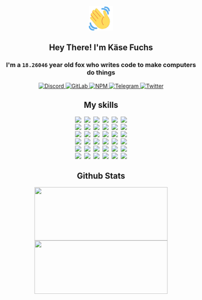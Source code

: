 <div><p align=center><img src=./resources/images/wave.gif width=64px height=64px></p><h2 align=center>Hey There! I'm Käse Fuchs</h2><h3 align=center>I'm a <code>18.26046</code> year old fox who writes code to make computers do things</h3><p align=center><a href=https://discord.com/users/507526681125322772><img alt=Discord src="https://img.shields.io/badge/Discord-5865F2?logo=discord&logoColor=white&style=flat-square#fcebd298da22de6cc17ef40f9f9e8dc6"> </a><a href=https://gitlab.com/kasefuchs><img alt=GitLab src="https://img.shields.io/badge/GitLab-330F63?logo=gitlab&logoColor=white&style=flat-square#fcebd298da22de6cc17ef40f9f9e8dc6"> </a><a href=https://npmjs.com/~kasefuchs><img alt=NPM src="https://img.shields.io/badge/NPM-CB3837?logo=npm&logoColor=white&style=flat-square#fcebd298da22de6cc17ef40f9f9e8dc6"> </a><a href=https://t.me/kasefuchs><img alt=Telegram src="https://img.shields.io/badge/Telegram-2CA5E0?logo=telegram&logoColor=white&style=flat-square#fcebd298da22de6cc17ef40f9f9e8dc6"> </a><a href=https://twitter.com/kasefuchs><img alt=Twitter src="https://img.shields.io/badge/Twitter-1DA1F2?logo=twitter&logoColor=white&style=flat-square#fcebd298da22de6cc17ef40f9f9e8dc6"></a></p><h2 align=center>My skills</h2><p align=center><a href=https://aws.amazon.com/ ><picture><source srcset="https://skillicons.dev/icons?i=aws&theme=dark#fcebd298da22de6cc17ef40f9f9e8dc6" media="(prefers-color-scheme: dark)"><source srcset="https://skillicons.dev/icons?i=aws&theme=light#fcebd298da22de6cc17ef40f9f9e8dc6" media="(prefers-color-scheme: light), (prefers-color-scheme: no-preference)"><img src="https://skillicons.dev/icons?i=aws&theme=light#fcebd298da22de6cc17ef40f9f9e8dc6"></picture></a>&nbsp;&nbsp;<a href=https://en.wikipedia.org/wiki/Bash_(Unix_shell)><picture><source srcset="https://skillicons.dev/icons?i=bash&theme=dark#fcebd298da22de6cc17ef40f9f9e8dc6" media="(prefers-color-scheme: dark)"><source srcset="https://skillicons.dev/icons?i=bash&theme=light#fcebd298da22de6cc17ef40f9f9e8dc6" media="(prefers-color-scheme: light), (prefers-color-scheme: no-preference)"><img src="https://skillicons.dev/icons?i=bash&theme=light#fcebd298da22de6cc17ef40f9f9e8dc6"></picture></a>&nbsp;&nbsp;<a href=https://discord.com/developers/docs><picture><source srcset="https://skillicons.dev/icons?i=bots&theme=dark#fcebd298da22de6cc17ef40f9f9e8dc6" media="(prefers-color-scheme: dark)"><source srcset="https://skillicons.dev/icons?i=bots&theme=light#fcebd298da22de6cc17ef40f9f9e8dc6" media="(prefers-color-scheme: light), (prefers-color-scheme: no-preference)"><img src="https://skillicons.dev/icons?i=bots&theme=light#fcebd298da22de6cc17ef40f9f9e8dc6"></picture></a>&nbsp;&nbsp;<a href=https://www.cloudflare.com/ ><picture><source srcset="https://skillicons.dev/icons?i=cloudflare&theme=dark#fcebd298da22de6cc17ef40f9f9e8dc6" media="(prefers-color-scheme: dark)"><source srcset="https://skillicons.dev/icons?i=cloudflare&theme=light#fcebd298da22de6cc17ef40f9f9e8dc6" media="(prefers-color-scheme: light), (prefers-color-scheme: no-preference)"><img src="https://skillicons.dev/icons?i=cloudflare&theme=light#fcebd298da22de6cc17ef40f9f9e8dc6"></picture></a>&nbsp;&nbsp;<a href=https://en.wikipedia.org/wiki/CSS><picture><source srcset="https://skillicons.dev/icons?i=css&theme=dark#fcebd298da22de6cc17ef40f9f9e8dc6" media="(prefers-color-scheme: dark)"><source srcset="https://skillicons.dev/icons?i=css&theme=light#fcebd298da22de6cc17ef40f9f9e8dc6" media="(prefers-color-scheme: light), (prefers-color-scheme: no-preference)"><img src="https://skillicons.dev/icons?i=css&theme=light#fcebd298da22de6cc17ef40f9f9e8dc6"></picture></a>&nbsp;&nbsp;<a href=https://www.docker.com/ ><picture><source srcset="https://skillicons.dev/icons?i=docker&theme=dark#fcebd298da22de6cc17ef40f9f9e8dc6" media="(prefers-color-scheme: dark)"><source srcset="https://skillicons.dev/icons?i=docker&theme=light#fcebd298da22de6cc17ef40f9f9e8dc6" media="(prefers-color-scheme: light), (prefers-color-scheme: no-preference)"><img src="https://skillicons.dev/icons?i=docker&theme=light#fcebd298da22de6cc17ef40f9f9e8dc6"></picture></a><br><a href=https://www.electronjs.org/ ><picture><source srcset="https://skillicons.dev/icons?i=electron&theme=dark#fcebd298da22de6cc17ef40f9f9e8dc6" media="(prefers-color-scheme: dark)"><source srcset="https://skillicons.dev/icons?i=electron&theme=light#fcebd298da22de6cc17ef40f9f9e8dc6" media="(prefers-color-scheme: light), (prefers-color-scheme: no-preference)"><img src="https://skillicons.dev/icons?i=electron&theme=light#fcebd298da22de6cc17ef40f9f9e8dc6"></picture></a>&nbsp;&nbsp;<a href=https://expressjs.com/ ><picture><source srcset="https://skillicons.dev/icons?i=express&theme=dark#fcebd298da22de6cc17ef40f9f9e8dc6" media="(prefers-color-scheme: dark)"><source srcset="https://skillicons.dev/icons?i=express&theme=light#fcebd298da22de6cc17ef40f9f9e8dc6" media="(prefers-color-scheme: light), (prefers-color-scheme: no-preference)"><img src="https://skillicons.dev/icons?i=express&theme=light#fcebd298da22de6cc17ef40f9f9e8dc6"></picture></a>&nbsp;&nbsp;<a href=https://www.figma.com/ ><picture><source srcset="https://skillicons.dev/icons?i=figma&theme=dark#fcebd298da22de6cc17ef40f9f9e8dc6" media="(prefers-color-scheme: dark)"><source srcset="https://skillicons.dev/icons?i=figma&theme=light#fcebd298da22de6cc17ef40f9f9e8dc6" media="(prefers-color-scheme: light), (prefers-color-scheme: no-preference)"><img src="https://skillicons.dev/icons?i=figma&theme=light#fcebd298da22de6cc17ef40f9f9e8dc6"></picture></a>&nbsp;&nbsp;<a href=https://firebase.google.com/ ><picture><source srcset="https://skillicons.dev/icons?i=firebase&theme=dark#fcebd298da22de6cc17ef40f9f9e8dc6" media="(prefers-color-scheme: dark)"><source srcset="https://skillicons.dev/icons?i=firebase&theme=light#fcebd298da22de6cc17ef40f9f9e8dc6" media="(prefers-color-scheme: light), (prefers-color-scheme: no-preference)"><img src="https://skillicons.dev/icons?i=firebase&theme=light#fcebd298da22de6cc17ef40f9f9e8dc6"></picture></a>&nbsp;&nbsp;<a href=https://flask.palletsprojects.com/ ><picture><source srcset="https://skillicons.dev/icons?i=flask&theme=dark#fcebd298da22de6cc17ef40f9f9e8dc6" media="(prefers-color-scheme: dark)"><source srcset="https://skillicons.dev/icons?i=flask&theme=light#fcebd298da22de6cc17ef40f9f9e8dc6" media="(prefers-color-scheme: light), (prefers-color-scheme: no-preference)"><img src="https://skillicons.dev/icons?i=flask&theme=light#fcebd298da22de6cc17ef40f9f9e8dc6"></picture></a>&nbsp;&nbsp;<a href=https://cloud.google.com/ ><picture><source srcset="https://skillicons.dev/icons?i=gcp&theme=dark#fcebd298da22de6cc17ef40f9f9e8dc6" media="(prefers-color-scheme: dark)"><source srcset="https://skillicons.dev/icons?i=gcp&theme=light#fcebd298da22de6cc17ef40f9f9e8dc6" media="(prefers-color-scheme: light), (prefers-color-scheme: no-preference)"><img src="https://skillicons.dev/icons?i=gcp&theme=light#fcebd298da22de6cc17ef40f9f9e8dc6"></picture></a><br><a href=https://git-scm.com/ ><picture><source srcset="https://skillicons.dev/icons?i=git&theme=dark#fcebd298da22de6cc17ef40f9f9e8dc6" media="(prefers-color-scheme: dark)"><source srcset="https://skillicons.dev/icons?i=git&theme=light#fcebd298da22de6cc17ef40f9f9e8dc6" media="(prefers-color-scheme: light), (prefers-color-scheme: no-preference)"><img src="https://skillicons.dev/icons?i=git&theme=light#fcebd298da22de6cc17ef40f9f9e8dc6"></picture></a>&nbsp;&nbsp;<a href=https://github.com/ ><picture><source srcset="https://skillicons.dev/icons?i=github&theme=dark#fcebd298da22de6cc17ef40f9f9e8dc6" media="(prefers-color-scheme: dark)"><source srcset="https://skillicons.dev/icons?i=github&theme=light#fcebd298da22de6cc17ef40f9f9e8dc6" media="(prefers-color-scheme: light), (prefers-color-scheme: no-preference)"><img src="https://skillicons.dev/icons?i=github&theme=light#fcebd298da22de6cc17ef40f9f9e8dc6"></picture></a>&nbsp;&nbsp;<a href=https://gitlab.com/ ><picture><source srcset="https://skillicons.dev/icons?i=gitlab&theme=dark#fcebd298da22de6cc17ef40f9f9e8dc6" media="(prefers-color-scheme: dark)"><source srcset="https://skillicons.dev/icons?i=gitlab&theme=light#fcebd298da22de6cc17ef40f9f9e8dc6" media="(prefers-color-scheme: light), (prefers-color-scheme: no-preference)"><img src="https://skillicons.dev/icons?i=gitlab&theme=light#fcebd298da22de6cc17ef40f9f9e8dc6"></picture></a>&nbsp;&nbsp;<a href=https://www.heroku.com/ ><picture><source srcset="https://skillicons.dev/icons?i=heroku&theme=dark#fcebd298da22de6cc17ef40f9f9e8dc6" media="(prefers-color-scheme: dark)"><source srcset="https://skillicons.dev/icons?i=heroku&theme=light#fcebd298da22de6cc17ef40f9f9e8dc6" media="(prefers-color-scheme: light), (prefers-color-scheme: no-preference)"><img src="https://skillicons.dev/icons?i=heroku&theme=light#fcebd298da22de6cc17ef40f9f9e8dc6"></picture></a>&nbsp;&nbsp;<a href=https://en.wikipedia.org/wiki/HTML><picture><source srcset="https://skillicons.dev/icons?i=html&theme=dark#fcebd298da22de6cc17ef40f9f9e8dc6" media="(prefers-color-scheme: dark)"><source srcset="https://skillicons.dev/icons?i=html&theme=light#fcebd298da22de6cc17ef40f9f9e8dc6" media="(prefers-color-scheme: light), (prefers-color-scheme: no-preference)"><img src="https://skillicons.dev/icons?i=html&theme=light#fcebd298da22de6cc17ef40f9f9e8dc6"></picture></a>&nbsp;&nbsp;<a href=https://en.wikipedia.org/wiki/JavaScript><picture><source srcset="https://skillicons.dev/icons?i=js&theme=dark#fcebd298da22de6cc17ef40f9f9e8dc6" media="(prefers-color-scheme: dark)"><source srcset="https://skillicons.dev/icons?i=js&theme=light#fcebd298da22de6cc17ef40f9f9e8dc6" media="(prefers-color-scheme: light), (prefers-color-scheme: no-preference)"><img src="https://skillicons.dev/icons?i=js&theme=light#fcebd298da22de6cc17ef40f9f9e8dc6"></picture></a><br><a href=https://en.wikipedia.org/wiki/Linux><picture><source srcset="https://skillicons.dev/icons?i=linux&theme=dark#fcebd298da22de6cc17ef40f9f9e8dc6" media="(prefers-color-scheme: dark)"><source srcset="https://skillicons.dev/icons?i=linux&theme=light#fcebd298da22de6cc17ef40f9f9e8dc6" media="(prefers-color-scheme: light), (prefers-color-scheme: no-preference)"><img src="https://skillicons.dev/icons?i=linux&theme=light#fcebd298da22de6cc17ef40f9f9e8dc6"></picture></a>&nbsp;&nbsp;<a href=https://mui.com/ ><picture><source srcset="https://skillicons.dev/icons?i=materialui&theme=dark#fcebd298da22de6cc17ef40f9f9e8dc6" media="(prefers-color-scheme: dark)"><source srcset="https://skillicons.dev/icons?i=materialui&theme=light#fcebd298da22de6cc17ef40f9f9e8dc6" media="(prefers-color-scheme: light), (prefers-color-scheme: no-preference)"><img src="https://skillicons.dev/icons?i=materialui&theme=light#fcebd298da22de6cc17ef40f9f9e8dc6"></picture></a>&nbsp;&nbsp;<a href=https://en.wikipedia.org/wiki/Markdown><picture><source srcset="https://skillicons.dev/icons?i=md&theme=dark#fcebd298da22de6cc17ef40f9f9e8dc6" media="(prefers-color-scheme: dark)"><source srcset="https://skillicons.dev/icons?i=md&theme=light#fcebd298da22de6cc17ef40f9f9e8dc6" media="(prefers-color-scheme: light), (prefers-color-scheme: no-preference)"><img src="https://skillicons.dev/icons?i=md&theme=light#fcebd298da22de6cc17ef40f9f9e8dc6"></picture></a>&nbsp;&nbsp;<a href=https://www.mongodb.com/ ><picture><source srcset="https://skillicons.dev/icons?i=mongodb&theme=dark#fcebd298da22de6cc17ef40f9f9e8dc6" media="(prefers-color-scheme: dark)"><source srcset="https://skillicons.dev/icons?i=mongodb&theme=light#fcebd298da22de6cc17ef40f9f9e8dc6" media="(prefers-color-scheme: light), (prefers-color-scheme: no-preference)"><img src="https://skillicons.dev/icons?i=mongodb&theme=light#fcebd298da22de6cc17ef40f9f9e8dc6"></picture></a>&nbsp;&nbsp;<a href=https://www.mysql.com/ ><picture><source srcset="https://skillicons.dev/icons?i=mysql&theme=dark#fcebd298da22de6cc17ef40f9f9e8dc6" media="(prefers-color-scheme: dark)"><source srcset="https://skillicons.dev/icons?i=mysql&theme=light#fcebd298da22de6cc17ef40f9f9e8dc6" media="(prefers-color-scheme: light), (prefers-color-scheme: no-preference)"><img src="https://skillicons.dev/icons?i=mysql&theme=light#fcebd298da22de6cc17ef40f9f9e8dc6"></picture></a>&nbsp;&nbsp;<a href=https://nextjs.org/ ><picture><source srcset="https://skillicons.dev/icons?i=nextjs&theme=dark#fcebd298da22de6cc17ef40f9f9e8dc6" media="(prefers-color-scheme: dark)"><source srcset="https://skillicons.dev/icons?i=nextjs&theme=light#fcebd298da22de6cc17ef40f9f9e8dc6" media="(prefers-color-scheme: light), (prefers-color-scheme: no-preference)"><img src="https://skillicons.dev/icons?i=nextjs&theme=light#fcebd298da22de6cc17ef40f9f9e8dc6"></picture></a><br><a href=https://nodejs.org/en/ ><picture><source srcset="https://skillicons.dev/icons?i=nodejs&theme=dark#fcebd298da22de6cc17ef40f9f9e8dc6" media="(prefers-color-scheme: dark)"><source srcset="https://skillicons.dev/icons?i=nodejs&theme=light#fcebd298da22de6cc17ef40f9f9e8dc6" media="(prefers-color-scheme: light), (prefers-color-scheme: no-preference)"><img src="https://skillicons.dev/icons?i=nodejs&theme=light#fcebd298da22de6cc17ef40f9f9e8dc6"></picture></a>&nbsp;&nbsp;<a href=https://www.postgresql.org/ ><picture><source srcset="https://skillicons.dev/icons?i=postgres&theme=dark#fcebd298da22de6cc17ef40f9f9e8dc6" media="(prefers-color-scheme: dark)"><source srcset="https://skillicons.dev/icons?i=postgres&theme=light#fcebd298da22de6cc17ef40f9f9e8dc6" media="(prefers-color-scheme: light), (prefers-color-scheme: no-preference)"><img src="https://skillicons.dev/icons?i=postgres&theme=light#fcebd298da22de6cc17ef40f9f9e8dc6"></picture></a>&nbsp;&nbsp;<a href=https://learn.microsoft.com/en-us/powershell/ ><picture><source srcset="https://skillicons.dev/icons?i=powershell&theme=dark#fcebd298da22de6cc17ef40f9f9e8dc6" media="(prefers-color-scheme: dark)"><source srcset="https://skillicons.dev/icons?i=powershell&theme=light#fcebd298da22de6cc17ef40f9f9e8dc6" media="(prefers-color-scheme: light), (prefers-color-scheme: no-preference)"><img src="https://skillicons.dev/icons?i=powershell&theme=light#fcebd298da22de6cc17ef40f9f9e8dc6"></picture></a>&nbsp;&nbsp;<a href=https://www.python.org/ ><picture><source srcset="https://skillicons.dev/icons?i=py&theme=dark#fcebd298da22de6cc17ef40f9f9e8dc6" media="(prefers-color-scheme: dark)"><source srcset="https://skillicons.dev/icons?i=py&theme=light#fcebd298da22de6cc17ef40f9f9e8dc6" media="(prefers-color-scheme: light), (prefers-color-scheme: no-preference)"><img src="https://skillicons.dev/icons?i=py&theme=light#fcebd298da22de6cc17ef40f9f9e8dc6"></picture></a>&nbsp;&nbsp;<a href=https://www.raspberrypi.org/ ><picture><source srcset="https://skillicons.dev/icons?i=raspberrypi&theme=dark#fcebd298da22de6cc17ef40f9f9e8dc6" media="(prefers-color-scheme: dark)"><source srcset="https://skillicons.dev/icons?i=raspberrypi&theme=light#fcebd298da22de6cc17ef40f9f9e8dc6" media="(prefers-color-scheme: light), (prefers-color-scheme: no-preference)"><img src="https://skillicons.dev/icons?i=raspberrypi&theme=light#fcebd298da22de6cc17ef40f9f9e8dc6"></picture></a>&nbsp;&nbsp;<a href=https://reactjs.org/ ><picture><source srcset="https://skillicons.dev/icons?i=react&theme=dark#fcebd298da22de6cc17ef40f9f9e8dc6" media="(prefers-color-scheme: dark)"><source srcset="https://skillicons.dev/icons?i=react&theme=light#fcebd298da22de6cc17ef40f9f9e8dc6" media="(prefers-color-scheme: light), (prefers-color-scheme: no-preference)"><img src="https://skillicons.dev/icons?i=react&theme=light#fcebd298da22de6cc17ef40f9f9e8dc6"></picture></a><br><a href=https://redux.js.org/ ><picture><source srcset="https://skillicons.dev/icons?i=redux&theme=dark#fcebd298da22de6cc17ef40f9f9e8dc6" media="(prefers-color-scheme: dark)"><source srcset="https://skillicons.dev/icons?i=redux&theme=light#fcebd298da22de6cc17ef40f9f9e8dc6" media="(prefers-color-scheme: light), (prefers-color-scheme: no-preference)"><img src="https://skillicons.dev/icons?i=redux&theme=light#fcebd298da22de6cc17ef40f9f9e8dc6"></picture></a>&nbsp;&nbsp;<a href=https://en.wikipedia.org/wiki/Regular_expression><picture><source srcset="https://skillicons.dev/icons?i=regex&theme=dark#fcebd298da22de6cc17ef40f9f9e8dc6" media="(prefers-color-scheme: dark)"><source srcset="https://skillicons.dev/icons?i=regex&theme=light#fcebd298da22de6cc17ef40f9f9e8dc6" media="(prefers-color-scheme: light), (prefers-color-scheme: no-preference)"><img src="https://skillicons.dev/icons?i=regex&theme=light#fcebd298da22de6cc17ef40f9f9e8dc6"></picture></a>&nbsp;&nbsp;<a href=https://en.wikipedia.org/wiki/Sass_(stylesheet_language)><picture><source srcset="https://skillicons.dev/icons?i=sass&theme=dark#fcebd298da22de6cc17ef40f9f9e8dc6" media="(prefers-color-scheme: dark)"><source srcset="https://skillicons.dev/icons?i=sass&theme=light#fcebd298da22de6cc17ef40f9f9e8dc6" media="(prefers-color-scheme: light), (prefers-color-scheme: no-preference)"><img src="https://skillicons.dev/icons?i=sass&theme=light#fcebd298da22de6cc17ef40f9f9e8dc6"></picture></a>&nbsp;&nbsp;<a href=https://www.typescriptlang.org/ ><picture><source srcset="https://skillicons.dev/icons?i=ts&theme=dark#fcebd298da22de6cc17ef40f9f9e8dc6" media="(prefers-color-scheme: dark)"><source srcset="https://skillicons.dev/icons?i=ts&theme=light#fcebd298da22de6cc17ef40f9f9e8dc6" media="(prefers-color-scheme: light), (prefers-color-scheme: no-preference)"><img src="https://skillicons.dev/icons?i=ts&theme=light#fcebd298da22de6cc17ef40f9f9e8dc6"></picture></a>&nbsp;&nbsp;<a href=https://unity.com/ ><picture><source srcset="https://skillicons.dev/icons?i=unity&theme=dark#fcebd298da22de6cc17ef40f9f9e8dc6" media="(prefers-color-scheme: dark)"><source srcset="https://skillicons.dev/icons?i=unity&theme=light#fcebd298da22de6cc17ef40f9f9e8dc6" media="(prefers-color-scheme: light), (prefers-color-scheme: no-preference)"><img src="https://skillicons.dev/icons?i=unity&theme=light#fcebd298da22de6cc17ef40f9f9e8dc6"></picture></a>&nbsp;&nbsp;<a href=https://workers.cloudflare.com/ ><picture><source srcset="https://skillicons.dev/icons?i=workers&theme=dark#fcebd298da22de6cc17ef40f9f9e8dc6" media="(prefers-color-scheme: dark)"><source srcset="https://skillicons.dev/icons?i=workers&theme=light#fcebd298da22de6cc17ef40f9f9e8dc6" media="(prefers-color-scheme: light), (prefers-color-scheme: no-preference)"><img src="https://skillicons.dev/icons?i=workers&theme=light#fcebd298da22de6cc17ef40f9f9e8dc6"></picture></a><br></p><h2 align=center>Github Stats</h2><p align=center><picture><source srcset="https://github-readme-stats-kasefuchs.vercel.app/api/?count_private=true&hide_border=true&hide_rank=true&line_height=20&hide_title=true&username=Kasefuchs&theme=dark#fcebd298da22de6cc17ef40f9f9e8dc6" media="(prefers-color-scheme: dark)"><source srcset="https://github-readme-stats-kasefuchs.vercel.app/api/?count_private=true&hide_border=true&hide_rank=true&line_height=20&hide_title=true&username=Kasefuchs&theme=light#fcebd298da22de6cc17ef40f9f9e8dc6" media="(prefers-color-scheme: light), (prefers-color-scheme: no-preference)"><img align=middle width=350 height=140 src="https://github-readme-stats-kasefuchs.vercel.app/api/?count_private=true&hide_border=true&hide_rank=true&line_height=20&hide_title=true&username=Kasefuchs&theme=light#fcebd298da22de6cc17ef40f9f9e8dc6"></picture><picture><source srcset="https://github-readme-stats-kasefuchs.vercel.app/api/top-langs/?count_private=true&hide_border=true&layout=compact&username=Kasefuchs&theme=dark#fcebd298da22de6cc17ef40f9f9e8dc6" media="(prefers-color-scheme: dark)"><source srcset="https://github-readme-stats-kasefuchs.vercel.app/api/top-langs/?count_private=true&hide_border=true&layout=compact&username=Kasefuchs&theme=light#fcebd298da22de6cc17ef40f9f9e8dc6" media="(prefers-color-scheme: light), (prefers-color-scheme: no-preference)"><img align=middle width=350 height=140 src="https://github-readme-stats-kasefuchs.vercel.app/api/top-langs/?count_private=true&hide_border=true&layout=compact&username=Kasefuchs&theme=light#fcebd298da22de6cc17ef40f9f9e8dc6"></picture></p><img src="https://hit.yhype.me/github/profile?user_id=64592097#fcebd298da22de6cc17ef40f9f9e8dc6" alt=""></div>